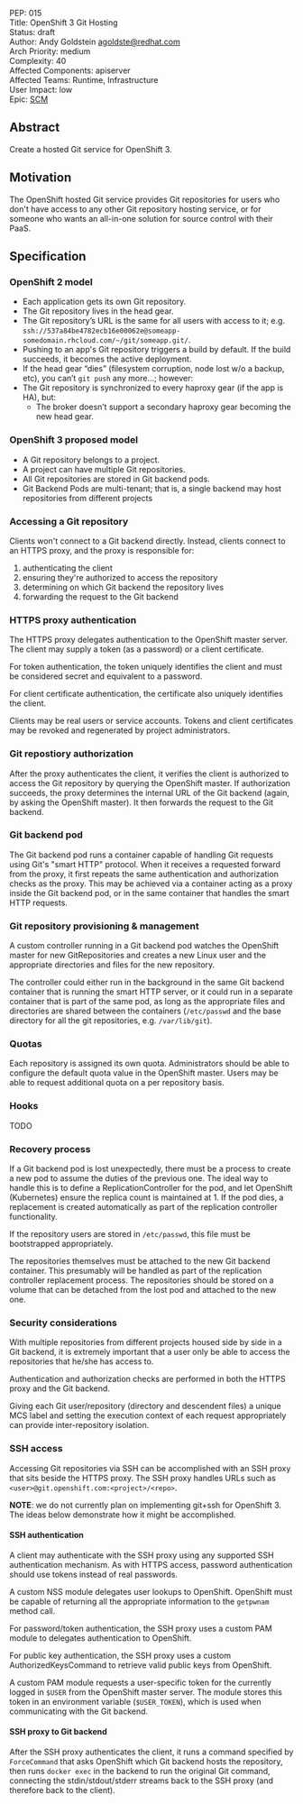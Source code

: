 PEP: 015  
Title: OpenShift 3 Git Hosting  
Status: draft  
Author: Andy Goldstein <agoldste@redhat.com>  
Arch Priority: medium  
Complexity: 40  
Affected Components: apiserver  
Affected Teams: Runtime, Infrastructure  
User Impact: low  
Epic: [SCM](https://trello.com/c/L1Df40pk/68-source-control-management-scm)

Abstract
--------
Create a hosted Git service for OpenShift 3.

Motivation
----------
The OpenShift hosted Git service provides Git repositories for users who don't have access to any other Git repository hosting service, or for someone who wants an all-in-one solution for source control with their PaaS. 

Specification
-------------
### OpenShift 2 model
- Each application gets its own Git repository.
- The Git repository lives in the head gear.
- The Git repository’s URL is the same for all users with access to it; e.g. `ssh://537a84be4782ecb16e00062e@someapp-somedomain.rhcloud.com/~/git/someapp.git/`.
- Pushing to an app's Git repository triggers a build by default. If the build succeeds, it becomes the active deployment.
- If the head gear “dies” (filesystem corruption, node lost w/o a backup, etc), you can’t `git push` any more…; however:
- The Git repository is synchronized to every haproxy gear (if the app is HA), but:
	- The broker doesn’t support a secondary haproxy gear becoming the new head gear.

### OpenShift 3 proposed model
- A Git repository belongs to a project.
- A project can have multiple Git repositories.
- All Git repositories are stored in Git backend pods.
- Git Backend Pods are multi-tenant; that is, a single backend may host repositories from different projects

### Accessing a Git repository
Clients won't connect to a Git backend directly. Instead, clients connect to an HTTPS proxy, and the proxy is responsible for:

1. authenticating the client
2. ensuring they're authorized to access the repository
3. determining on which Git backend the repository lives
4. forwarding the request to the Git backend

### HTTPS proxy authentication
The HTTPS proxy delegates authentication to the OpenShift master server. The client may supply a token (as a password) or a client certificate.

For token authentication, the token uniquely identifies the client and must be considered secret and equivalent to a password. 

For client certificate authentication, the certificate also uniquely identifies the client. 

Clients may be real users or service accounts. Tokens and client certificates may be revoked and regenerated by project administrators.

### Git repostiory authorization
After the proxy authenticates the client, it verifies the client is authorized to access the Git repository by querying the OpenShift master. If authorization succeeds, the proxy determines the internal URL of the Git backend (again, by asking the OpenShift master). It then forwards the request to the Git backend.

### Git backend pod
The Git backend pod runs a container capable of handling Git requests using Git's "smart HTTP" protocol. When it receives a requested forward from the proxy, it first repeats the same authentication and authorization checks as the proxy. This may be achieved via a container acting as a proxy inside the Git backend pod, or in the same container that handles the smart HTTP requests.

### Git repository provisioning & management
A custom controller running in a Git backend pod watches the OpenShift master for new GitRepositories and creates a new Linux user and the appropriate directories and files for the new repository.

The controller could either run in the background in the same Git backend container that is running the smart HTTP server, or it could run in a separate container that is part of the same pod, as long as the appropriate files and directories are shared between the containers (`/etc/passwd` and the base directory for all the git repositories, e.g. `/var/lib/git`).

### Quotas
Each repository is assigned its own quota. Administrators should be able to configure the default quota value in the OpenShift master. Users may be able to request additional quota on a per repository basis.

### Hooks
TODO

### Recovery process
If a Git backend pod is lost unexpectedly, there must be a process to create a new pod to assume the duties of the previous one. The ideal way to handle this is to define a ReplicationController for the pod, and let OpenShift (Kubernetes) ensure the replica count is maintained at 1. If the pod dies, a replacement is created automatically as part of the replication controller functionality.

If the repository users are stored in `/etc/passwd`, this file must be bootstrapped appropriately.

The repositories themselves must be attached to the new Git backend container. This presumably will be handled as part of the replication controller replacement process. The repositories should be stored on a volume that can be detached from the lost pod and attached to the new one.

### Security considerations
With multiple repositories from different projects housed side by side in a Git backend, it is extremely important that a user only be able to access the repositories that he/she has access to.

Authentication and authorization checks are performed in both the HTTPS proxy and the Git backend.

Giving each Git user/repository (directory and descendent files) a unique MCS label and setting the execution context of each request appropriately can provide inter-repository isolation.

### SSH access
Accessing Git repositories via SSH can be accomplished with an SSH proxy that sits beside the HTTPS proxy. The SSH proxy handles URLs such as `<user>@git.openshift.com:<project>/<repo>`.

**NOTE**: we do not currently plan on implementing git+ssh for OpenShift 3. The ideas below demonstrate how it might be accomplished.

#### SSH authentication
A client may authenticate with the SSH proxy using any supported SSH authentication mechanism. As with HTTPS access, password authentication should use tokens instead of real passwords.

A custom NSS module delegates user lookups to OpenShift. OpenShift must be capable of returning all the appropriate information to the `getpwnam` method call.

For password/token authentication, the SSH proxy uses a custom PAM module to delegates authentication to OpenShift.

For public key authentication, the SSH proxy uses a custom AuthorizedKeysCommand to retrieve valid public keys from OpenShift.

A custom PAM module requests a user-specific token for the currently logged in `$USER` from the OpenShift master server. The module stores this token in an environment variable (`$USER_TOKEN`), which is used when communicating with the Git backend.

#### SSH proxy to Git backend
After the SSH proxy authenticates the client, it runs a command specified by `ForceCommand` that asks OpenShift which Git backend hosts the repository, then runs `docker exec` in the backend to run the original Git command, connecting the stdin/stdout/stderr streams back to the SSH proxy (and therefore back to the client).
